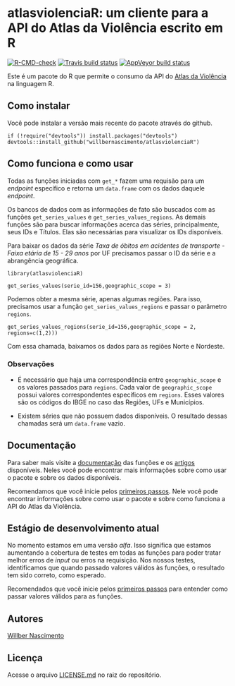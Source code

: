 # atlasviolenciaR: um cliente para a API do Atlas da Violência escrito em R

<!-- badges: start -->
[![R-CMD-check](https://github.com/willbernascimento/atlasviolenciaR/actions/workflows/R-CMD-check.yaml/badge.svg)](https://github.com/willbernascimento/atlasviolenciaR/actions/workflows/R-CMD-check.yaml)
[![Travis build status](https://travis-ci.com/willbernascimento/atlasviolenciaR.svg?branch=main)](https://travis-ci.com/willbernascimento/atlasviolenciaR)
[![AppVeyor build status](https://ci.appveyor.com/api/projects/status/github/willbernascimento/atlasviolenciaR?branch=main&svg=true)](https://ci.appveyor.com/project/willbernascimento/atlasviolenciaR)
<!-- badges: end -->


Este é um pacote do R que permite o consumo da API do [Atlas da Violência](https://www.ipea.gov.br/atlasviolencia/) na linguagem R.


## Como instalar

Você pode instalar a versão mais recente do pacote através do github.

```
if (!require("devtools")) install.packages("devtools")
devtools::install_github("willbernascimento/atlasviolenciaR")
```

## Como funciona e como usar

Todas as funções iniciadas com `get_*` fazem uma requisão para um *endpoint* específico e retorna um `data.frame` com os dados daquele *endpoint*. 

Os bancos de dados com as informações de fato são buscados com as funções `get_series_values` e `get_series_values_regions`. As demais funções são para buscar informações acerca das séries, principalmente, seus IDs e Títulos. Elas são necessárias para visualizar os IDs disponíveis.

Para baixar os dados da série *Taxa de óbitos em acidentes de transporte - Faixa etária de 15 - 29 anos* por UF precisamos passar o ID da série e a abrangência geográfica.


```
library(atlasviolenciaR)

get_series_values(serie_id=156,geographic_scope = 3)

```

Podemos obter a mesma série, apenas algumas regiões. Para isso, precisamos usar a função `get_series_values_regions` e passar o parâmetro `regions`.

```
get_series_values_regions(serie_id=156,geographic_scope = 2, regions=c(1,2)))

```

Com essa chamada, baixamos os dados para as regiões Norte e Nordeste. 


### Observações

 - É necessário que haja uma correspondência entre `geographic_scope` e os valores passados para `regions`. Cada valor de `geographic_scope` possui valores correspondentes específicos em `regions`. Esses valores são os códigos do IBGE no caso das Regiões, UFs e Municípios.

 - Existem séries que não possuem dados disponíveis. O resultado dessas chamadas será um `data.frame` vazio.
 

## Documentação

Para saber mais visite a [documentação](man/) das funções e os [artigos](vignettes/) disponíveis. Neles você pode encontrar mais informações sobre como usar o pacote e sobre os dados disponíveis.

Recomendamos que você inicie pelos [primeiros passos](inst/primeiros-passos.pdf). Nele você pode encontrar informações sobre como usar o pacote e sobre como funciona a API do Atlas da Violência. 

## Estágio de desenvolvimento atual

No momento estamos em uma versão *alfa*. Isso significa que estamos aumentando a cobertura de testes em todas as funções para poder tratar melhor erros de *input* ou erros na requisição. Nos nossos testes, identificamos que quando passado valores válidos às funções, o resultado tem sido correto, como  esperado. 

Recomendados que você inicie pelos [primeiros passos](inst/primeiros-passos.pdf) para entender como passar valores válidos para as funções.

## Autores

[Willber Nascimento](wwww.willbernascimento.com)


## Licença

Acesse o arquivo [LICENSE.md](LICENSE.md) no raiz do repositório.

